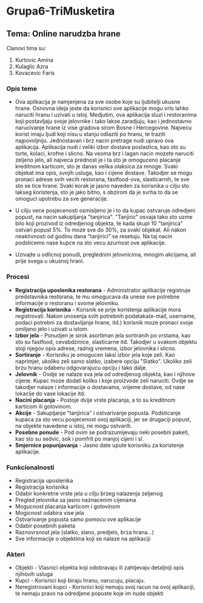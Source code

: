 # Grupa6-TriMusketira
## Tema: Online narudzba hrane
Clanovi tima su:
1. Kurtovic Amina
2. Kulaglic Azra
3. Kovacevic Faris
### Opis teme

- Ova aplikacija je namjenjena za sve osobe koje su ljubitelji ukusne hrane. Osnovna ideja jeste da korisnici ove aplikacije
mogu vrlo lahko naruciti hranu i uzivati u istoj. Medjutim, ova aplikacija sluzi i restoranima koji postavljaju svoje jelovnike i tako 
lakse zaradjuju, kao i jednostavno narucivanje hrane iz vise gradova sirom Bosne i Hercegovine. Najvecu korist imaju ljudi koji nisu u stanju odlaziti po hranu, te traziti najpovoljniju. Jednostavan i brz nacin pretrage nudi upravo ova aplikacija.  Aplikacija nudi i veliki izbor dostava poslastica, kao sto su torte, kolaci, krofne i slicno. Na veoma brz i lagan nacin mozete naruciti zeljeno jelo, ali najveca prednost je i ta sto je omoguceno placanje kreditnom karticom, sto je danas velika olaksica za mnoge. Svaki objekat ima opis, svojih usluga, kao i cijene dostave. Takodjer se mogu pronaci adrese svih vecih restorana, fastfood-ova, slasticarnih, te sve sto se tice hrane. Svaki korak je jasno naveden za korisnika u cilju sto lakseg koristenja, sto je jako bitno, s obzirom da je svrha to da se omoguci upotrebu za sve generacije. 

- U cilju vece posjecenosti osmisljeno je i to da kupac ostvaruje odredjeni popust, na nacin sakupljanja "tanjirica". "Tanjiric" osvaja tako sto uzme bilo koji prozivod iz odredjenog objekta, te kada skupi 10 "tanjirica" ostvari popust 5%. To moze sve do 30%, za svaki objekat. Ali nakon neaktivnosti od godinu dana "tanjirici" se resetuju. Na taj nacin podsticemo nase kupce na sto vecu azurnost ove aplikacije.

- Uzivajte u odlicnoj ponudi, preglednim jelovnicima, mnogim akcijama, ali prije svega u ukusnoj hrani. 

### Procesi

- **Registracija uposlenika restorana** - Administrator aplikacije registruje predstavnika restorana, te mu omogucava da unese sve potrebne informacije o restoranu i svome jelovniku.
- **Registracija korisnika** - Korisnik se prije koristenja aplikacije mora registrovati. Nakon unosenja svih potrebnih podataka(e-mail, username, podaci potrebni za dostavljanje hrane, itd.) korisnik moze pronaci svoje omiljeno jelo i uzivati u istom.
- **Izbor jela** - Ponudjen je sirok asortiman jela sortiranih po vrstama, kao sto su fastfood, cevabdzinice, slasticarne itd. Takodjer u svakom objektu stoji njegov opis adrese, radnig vremena, izbor jelovnika i slicno. 
- **Sortiranje** - Korisniku je omogucen laksi izbor jela koje zeli. Kao naprimjer, ukoliko zeli samo slatko, izabere opciju "Slatko". Ukoliko zeli brzu hranu odaberu odgovarajucu opciju i tako dalje.
- **Jelovnik** - Ovdje se nalaze sva jela od odredjenog objekta, kao i njihove cijene. Kupac moze dodati koliko i koje proizvode zeli naruciti. Ovdje se takodjer nalaze i informacije o dostavama, vrijeme dostave, od nase lokacije do vase lokacije itd.
- **Nacini placanja** - Postoje dvije vrste placanja, a to su kreditnom karticom ili gotovinom.
- **Akcije** - Sakupljanje "tanjirica" i ostvarivanje popusta. Podsticanje kupaca za sto vecu posjecenost ovoj aplikaciji, jer se drugaciji popust, na objekte navedene u istoj, ne mogu ostvariti.
- **Posebne ponude** - Pod ovim se podrazumijevaju neki posebni paketi, kao sto su sedvic, sok i pomfrit po manjoj cijeni i sl.
- **Smjernice popunjavanja** - Jasno date upute korisniku za koristenje aplikacije.

### Funkcionalnosti

- Registracija uposlenika
- Registracija korisnika
- Odabir konkretne vrste jela u cilju brzeg nalazenja zeljenog
- Pregled jelovnika sa jasno naznacenim cijenama
- Mogucnost placanja karticom i gotovinom
- Mogicnost odabira vise jela
- Ostvarivanje popusta samo pomocu ove aplikacije
- Odabir posebnih paketa
- Raznovrsnost jela (slatko, slano, predjelo, brza hrana...)
- Sve informacije o objektima koji se nalaze na aplikaciji

### Akteri

- Objekti - Vlasnici objekta koji odobravaju ili zahtjevaju detaljniji opis njihovih usluga
- Kupci - Korisnici koji biraju hranu, narucuju, placaju.
- Neregistrovani kupci - Korisnici koji nemaju svoj racun na ovoj aplikaciji, te nemaju pravo na odredjene popuste koje im nude objekti





